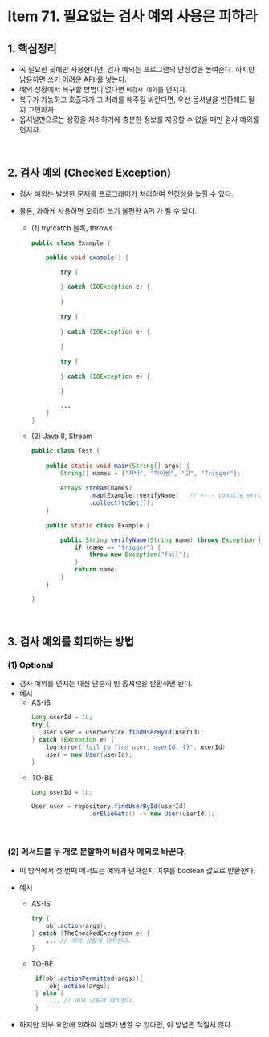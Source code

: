 # Item 71. 필요없는 검사 예외 사용은 피하라
## 1. 핵심정리
- 꼭 필요한 곳에만 사용한다면, 검사 예외는 프로그램의 안정성을 높여준다. 하지만 남용하면 쓰기 어려운 API 를 낳는다.
- 예외 상황에서 복구할 방법이 없다면 `비검사 예외`를 던지자.
- 복구가 가능하고 호출자가 그 처리를 해주길 바란다면, 우선 옵셔널을 반환해도 될지 고민하자.
- 옵셔널만으로는 상황을 처리하기에 충분한 정보를 제공할 수 없을 때만 검사 예외를 던지자.

<br>

## 2. 검사 예외 (Checked Exception)
- 검사 예외는 발생한 문제를 프로그래머가 처리하여 안정성을 높힐 수 있다.
  

- 물론, 과하게 사용하면 오히려 쓰기 불편한 APi 가 될 수 있다.
    - (1) try/catch 블록, throws
        ```java
        public class Example {
      
            public void example() {
      
                try {
                
                } catch (IOException e) {
                
                } 
                
                try {
                
                } catch (IOException e) {
                
                } 
                                
                try {
                
                } catch (IOException e) {
                
                } 
      
                ...
            }
        }     
        ```
    - (2) Java 8, Stream
        ```java    
        public class Test {
            
            public static void main(String[] args) {
                String[] names = {"자바", "파이썬", "고", "Trigger"};
            
                Arrays.stream(names)
                        .map(Example::verifyName)   // <--- compile error
                        .collect(toSet());           
            }
                  
            public static class Example {
      
                public String verifyName(String name) throws Exception {
                    if (name == "trigger") {
                        throw new Exception("fail");
                    }
                    return name;
                }
            }    
        
        }
        ```
    

<br>
    
    
## 3. 검사 예외를 회피하는 방법
### (1) Optional
- 검사 예외를 던지는 대신 단순히 빈 옵셔널을 반환하면 된다.
- 예시
    - AS-IS
        ```java
        Long userId = 1L;
        try {
           User user = userService.findUserById(userId); 
        } catch (Exception e) {
            log.error("fail to find user, userId: {}", userId)
            user = new User(userId);
        }
        ```
    - TO-BE
        ```java
        Long userId = 1L;
        
        User user = repository.findUserById(userId)
                        .orElseGet(() -> new User(userId)); 
        ```

<br>

### (2) 메서드를 두 개로 분할하여 비검사 예외로 바꾼다.
- 이 방식에서 첫 번째 메서드는 예외가 던져질지 여부를 boolean 값으로 반환한다.
- 예시
    - AS-IS
        ```java
        try {
            obj.action(args);
        } catch (TheCheckedException e) {
            ... // 예외 상황에 대처한다.
        }
       ```
    - TO-BE
       ```java
        if(obj.actionPermitted(args)){
            obj.action(args);
        } else {
            ... // 예외 상황에 대처한다.
        }
       ```

- 하지만 외부 요안에 의하여 상태가 변할 수 있다면, 이 방법은 적절치 않다.